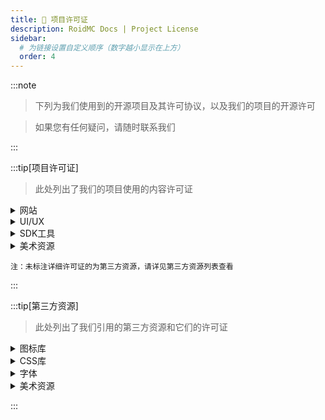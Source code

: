 ```yaml
---
title: 📝 项目许可证
description: RoidMC Docs | Project License
sidebar:
  # 为链接设置自定义顺序（数字越小显示在上方）
  order: 4
---
```


:::note

> 下列为我们使用到的开源项目及其许可协议，以及我们的项目的开源许可

> 如果您有任何疑问，请随时联系我们

:::

:::tip[项目许可证]

> 此处列出了我们的项目使用的内容许可证

<details>
<summary>网站</summary>

- [RoidMC Wiki](https://github.com/roidmc/wiki) - [GPL V3 License](https://github.com/roidmc/wiki/blob/main/LICENSE) | [CC NC-BY-SA 4.0](https://creativecommons.org/licenses/by-nc-sa/4.0/)(文章内容)

</details>

<details>
<summary>UI/UX</summary>

- UniX UI - [HarmonyOS Sans] / [Google Material Icons]

</details>

<details>
<summary>SDK工具</summary>

- UniX SDK - [MPL-2.0](https://github.com/RoidMC/UniX-SDK/blob/master/LICENSE)

</details>

<details>
<summary>美术资源</summary>

- 未经授权您无权使用版权所有者为RoidMC Studios相关的资源
- 对于图片内的第三方资源，请遵守版权方和其的许可协议规范，我们仅在规定范围内使用它们的资产，同时我们会特别标注
- 元梦之星相关内容，我们将遵守[协议](https://ymzx.qq.com/cp/web20240319/index.shtml)，并在规定范围内使用内容

</details>

```
注：未标注详细许可证的为第三方资源，请详见第三方资源列表查看
```

:::

:::tip[第三方资源]

> 此处列出了我们引用的第三方资源和它们的许可证

<details>
<summary>图标库</summary>

- [Google Material Icons](https://github.com/google/material-design-icons) - [Apache 2.0 License](https://github.com/google/material-design-icons/blob/master/LICENSE)
- [Fluent UI Emoji](https://github.com/microsoft/fluentui-emoji) / [Fluent UI Emoji Flat](https://github.com/microsoft/fluentui-emoji) - [MIT License](https://github.com/microsoft/fluentui-emoji/blob/main/LICENSE)
- [Line Awesome](https://github.com/icons8/line-awesome) - [Apache 2.0 License](https://www.apache.org/licenses/LICENSE-2.0)
- [unDraw](https://undraw.co) - [unDraw License](https://undraw.co/license)

</details>

<details>
<summary>CSS库</summary>

- [Animate.css](https://github.com/animate-css/animate.css) - [Hippocratic License](https://github.com/animate-css/animate.css/blob/main/LICENSE)
- [Tailwind CSS](https://github.com/tailwindcss/tailwindcss) - [MIT License](https://github.com/tailwindcss/tailwindcss/blob/master/LICENSE)

</details>

<details>
<summary>字体</summary>

- [HarmonyOS Sans] - [字体信息](https://www.hellofont.cn/font-detail?fontid=8738)
- [字体圈欣意冠黑体] - [字体信息](https://www.hellofont.cn/font-detail?fontid=8174)
- [Lovelo Line Bold] - [字体信息](https://www.hellofont.cn/font-detail?fontid=8347)
- [阿里妈妈数黑体] - [字体信息](https://www.hellofont.cn/font-detail?fontid=10921)

</details>

<details>
<summary>美术资源</summary>

- [Kenney.nl](https://kenney.nl) - [Creative Commons CC0](https://creativecommons.org/publicdomain/zero/1.0/)

</details>

:::

<!-- 链接列表 -->
[Google Material Icons]: https://github.com/google/material-design-icons
[HarmonyOS Sans]: https://developer.huawei.com/consumer/cn/design/resource-V1/
[字体圈欣意冠黑体]: https://mp.weixin.qq.com/s/FH-vCByorpyIJRT-5BsqpA
[Lovelo Line Bold]: https://www.fontfabric.com/fonts/lovelo
[阿里妈妈数黑体]:https://www.iconfont.cn/fonts/detail?cnid=a9fXc2HD9n7s

